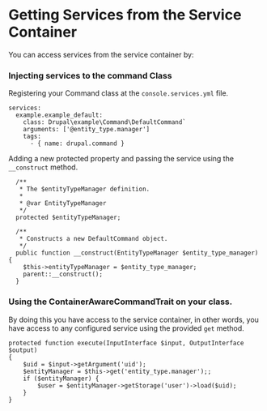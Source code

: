 # Getting Services from the Service Container

You can access services from the service container by:

### Injecting services to the command Class

Registering your Command class at the `console.services.yml` file.
```
services:
  example.example_default:
    class: Drupal\example\Command\DefaultCommand`
    arguments: ['@entity_type.manager']
    tags:
      - { name: drupal.command }
```

Adding a new protected property and passing the service using the `__construct` method.
```
  /**
   * The $entityTypeManager definition.
   *
   * @var EntityTypeManager
   */
  protected $entityTypeManager;

  /**
   * Constructs a new DefaultCommand object.
   */
  public function __construct(EntityTypeManager $entity_type_manager) {
    $this->entityTypeManager = $entity_type_manager;
    parent::__construct();
  }
```

### Using the ContainerAwareCommandTrait on your class.

By doing this you have access to the service container, in other words, you have access to any configured service using the provided `get` method.

```
protected function execute(InputInterface $input, OutputInterface $output)
{
    $uid = $input->getArgument('uid');
    $entityManager = $this->get('entity_type.manager');;
    if ($entityManager) {
        $user = $entityManager->getStorage('user')->load($uid);
    }
}
```

